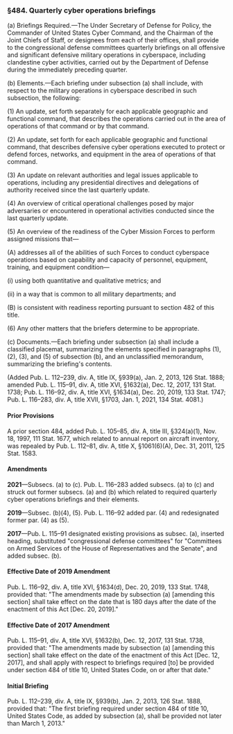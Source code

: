 ### §484. Quarterly cyber operations briefings ###

(a) Briefings Required.—The Under Secretary of Defense for Policy, the Commander of United States Cyber Command, and the Chairman of the Joint Chiefs of Staff, or designees from each of their offices, shall provide to the congressional defense committees quarterly briefings on all offensive and significant defensive military operations in cyberspace, including clandestine cyber activities, carried out by the Department of Defense during the immediately preceding quarter.

(b) Elements.—Each briefing under subsection (a) shall include, with respect to the military operations in cyberspace described in such subsection, the following:

(1) An update, set forth separately for each applicable geographic and functional command, that describes the operations carried out in the area of operations of that command or by that command.

(2) An update, set forth for each applicable geographic and functional command, that describes defensive cyber operations executed to protect or defend forces, networks, and equipment in the area of operations of that command.

(3) An update on relevant authorities and legal issues applicable to operations, including any presidential directives and delegations of authority received since the last quarterly update.

(4) An overview of critical operational challenges posed by major adversaries or encountered in operational activities conducted since the last quarterly update.

(5) An overview of the readiness of the Cyber Mission Forces to perform assigned missions that—

(A) addresses all of the abilities of such Forces to conduct cyberspace operations based on capability and capacity of personnel, equipment, training, and equipment condition—

(i) using both quantitative and qualitative metrics; and

(ii) in a way that is common to all military departments; and

(B) is consistent with readiness reporting pursuant to section 482 of this title.

(6) Any other matters that the briefers determine to be appropriate.

(c) Documents.—Each briefing under subsection (a) shall include a classified placemat, summarizing the elements specified in paragraphs (1), (2), (3), and (5) of subsection (b), and an unclassified memorandum, summarizing the briefing's contents.

(Added Pub. L. 112–239, div. A, title IX, §939(a), Jan. 2, 2013, 126 Stat. 1888; amended Pub. L. 115–91, div. A, title XVI, §1632(a), Dec. 12, 2017, 131 Stat. 1738; Pub. L. 116–92, div. A, title XVI, §1634(a), Dec. 20, 2019, 133 Stat. 1747; Pub. L. 116–283, div. A, title XVII, §1703, Jan. 1, 2021, 134 Stat. 4081.)

#### Prior Provisions ####

A prior section 484, added Pub. L. 105–85, div. A, title III, §324(a)(1), Nov. 18, 1997, 111 Stat. 1677, which related to annual report on aircraft inventory, was repealed by Pub. L. 112–81, div. A, title X, §1061(6)(A), Dec. 31, 2011, 125 Stat. 1583.

#### Amendments ####

**2021**—Subsecs. (a) to (c). Pub. L. 116–283 added subsecs. (a) to (c) and struck out former subsecs. (a) and (b) which related to required quarterly cyber operations briefings and their elements.

**2019**—Subsec. (b)(4), (5). Pub. L. 116–92 added par. (4) and redesignated former par. (4) as (5).

**2017**—Pub. L. 115–91 designated existing provisions as subsec. (a), inserted heading, substituted "congressional defense committees" for "Committees on Armed Services of the House of Representatives and the Senate", and added subsec. (b).

#### Effective Date of 2019 Amendment ####

Pub. L. 116–92, div. A, title XVI, §1634(d), Dec. 20, 2019, 133 Stat. 1748, provided that: "The amendments made by subsection (a) [amending this section] shall take effect on the date that is 180 days after the date of the enactment of this Act [Dec. 20, 2019]."

#### Effective Date of 2017 Amendment ####

Pub. L. 115–91, div. A, title XVI, §1632(b), Dec. 12, 2017, 131 Stat. 1738, provided that: "The amendments made by subsection (a) [amending this section] shall take effect on the date of the enactment of this Act [Dec. 12, 2017], and shall apply with respect to briefings required [to] be provided under section 484 of title 10, United States Code, on or after that date."

#### Initial Briefing ####

Pub. L. 112–239, div. A, title IX, §939(b), Jan. 2, 2013, 126 Stat. 1888, provided that: "The first briefing required under section 484 of title 10, United States Code, as added by subsection (a), shall be provided not later than March 1, 2013."